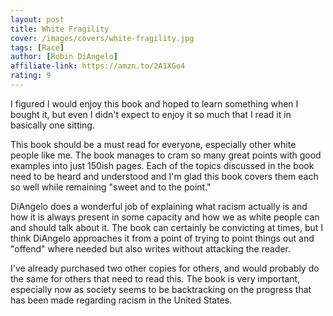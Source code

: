 ```yaml
---
layout: post
title: White Fragility
cover: /images/covers/white-fragility.jpg
tags: [Race]
author: [Robin DiAngelo]
affiliate-link: https://amzn.to/2A1XGo4
rating: 9
---
```


I figured I would enjoy this book and hoped to learn something when I bought it, but even I didn't expect to enjoy it so much that I read it in basically one sitting.

This book should be a must read for everyone, especially other white people like me. The book manages to cram so many great points with good examples into just 150ish pages. Each of the topics discussed in the book need to be heard and understood and I'm glad this book covers them each so well while remaining "sweet and to the point."

DiAngelo does a wonderful job of explaining what racism actually is and how it is always present in some capacity and how we as white people can and should talk about it. The book can certainly be convicting at times, but I think DiAngelo approaches it from a point of trying to point things out and "offend" where needed but also writes without attacking the reader.

I've already purchased two other copies for others, and would probably do the same for others that need to read this. The book is very important, especially now as society seems to be backtracking on the progress that has been made regarding racism in the United States.